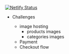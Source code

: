 [![Netlify Status](https://api.netlify.com/api/v1/badges/177c64d0-7d79-4f12-9d64-7c842f9b3d9a/deploy-status)](https://app.netlify.com/sites/bucolic-malabi-07ed64/deploys)

- Challenges

  - image hosting
    - products images
    - categories images
  - Payment
  - Checkout flow
